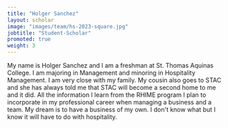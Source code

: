 ```yaml
---
title: "Holger Sanchez"
layout: scholar
image: "images/team/hs-2023-square.jpg"
jobtitle: "Student-Scholar"
promoted: true
weight: 3
---
```


My name is Holger Sanchez and I am a freshman at St. Thomas Aquinas College. I am majoring in Management and minoring in Hospitality Management. I am very close with my family. My cousin also goes to STAC and she has always told me that STAC will become a second home to me and it did. All the information I learn from the RHIME program I plan to incorporate in my professional career when managing a business and a team. My dream is to have a business of my own. I don't know what but I know it will have to do with hospitality.
